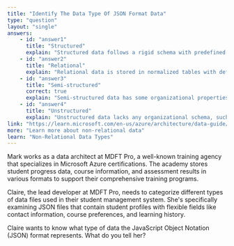 ```yaml
---
title: "Identify The Data Type Of JSON Format Data"
type: "question"
layout: "single"
answers:
    - id: "answer1"
      title: "Structured"
      explain: "Structured data follows a rigid schema with predefined tables, columns, and relationships, typically found in relational databases. JSON data doesn't conform to this strict tabular format."
    - id: "answer2"
      title: "Relational"
      explain: "Relational data is stored in normalized tables with defined relationships between entities. JSON documents don't require the normalized table structure that characterizes relational data."
    - id: "answer3"
      title: "Semi-structured"
      correct: true
      explain: "Semi-structured data has some organizational properties but doesn't conform to rigid table structures. JSON data has labeled fields and hierarchical organization, making it semi-structured rather than completely structured or unstructured."
    - id: "answer4"
      title: "Unstructured"
      explain: "Unstructured data lacks any organizational schema, such as video, audio, or image files. JSON data has an identifiable structure with labeled fields and values, making it semi-structured."
link: "https://learn.microsoft.com/en-us/azure/architecture/data-guide/big-data/non-relational-data"
more: "Learn more about non-relational data"
learn: "Non-Relational Data Types"
---
```

Mark works as a data architect at MDFT Pro, a well-known training agency that specializes in Microsoft Azure certifications. The academy stores student progress data, course information, and assessment results in various formats to support their comprehensive training programs.

Claire, the lead developer at MDFT Pro, needs to categorize different types of data files used in their student management system. She's specifically examining JSON files that contain student profiles with flexible fields like contact information, course preferences, and learning history. 

Claire wants to know what type of data the JavaScript Object Notation (JSON) format represents. What do you tell her? 
